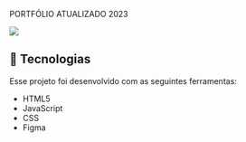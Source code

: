 PORTFÓLIO ATUALIZADO 2023

<img src="/img/portfolio.jpg">

## **🚀 Tecnologias**

Esse projeto foi desenvolvido com as seguintes ferramentas:

- HTML5
- JavaScript
- CSS
- Figma
